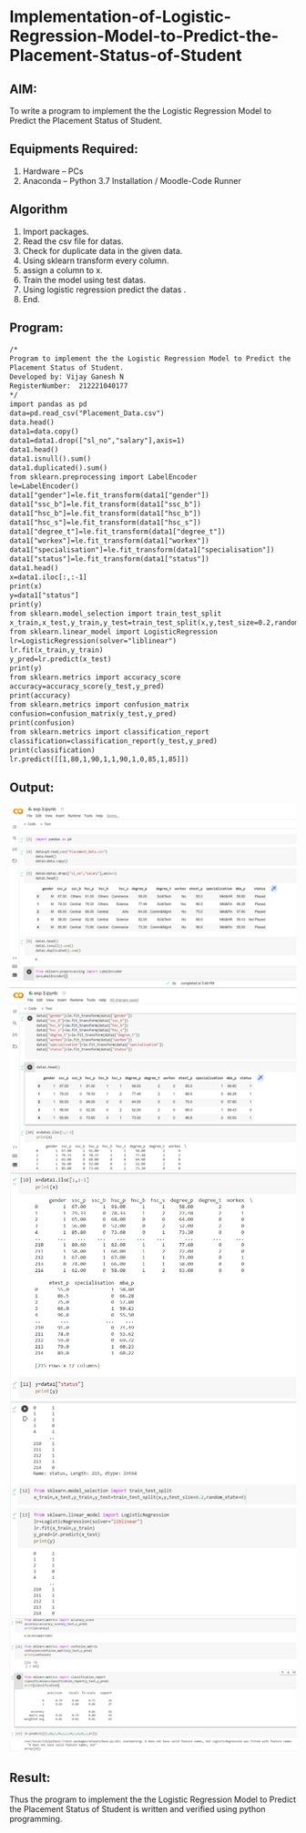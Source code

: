 # Implementation-of-Logistic-Regression-Model-to-Predict-the-Placement-Status-of-Student

## AIM:
To write a program to implement the the Logistic Regression Model to Predict the Placement Status of Student.

## Equipments Required:
1. Hardware – PCs
2. Anaconda – Python 3.7 Installation / Moodle-Code Runner

## Algorithm
1. Import packages.
2. Read the csv file for datas.
3. Check for duplicate data in the given data.
4. Using sklearn transform every column.
5. assign a column to x.
6. Train the model using test datas.
7. Using logistic regression predict the datas .
8. End. 

## Program:
```
/*
Program to implement the the Logistic Regression Model to Predict the Placement Status of Student.
Developed by: Vijay Ganesh N
RegisterNumber:  212221040177
*/
import pandas as pd
data=pd.read_csv("Placement_Data.csv")
data.head()
data1=data.copy()
data1=data1.drop(["sl_no","salary"],axis=1)
data1.head()
data1.isnull().sum()
data1.duplicated().sum()
from sklearn.preprocessing import LabelEncoder
le=LabelEncoder()
data1["gender"]=le.fit_transform(data1["gender"])
data1["ssc_b"]=le.fit_transform(data1["ssc_b"])
data1["hsc_b"]=le.fit_transform(data1["hsc_b"])
data1["hsc_s"]=le.fit_transform(data1["hsc_s"])
data1["degree_t"]=le.fit_transform(data1["degree_t"])
data1["workex"]=le.fit_transform(data1["workex"])
data1["specialisation"]=le.fit_transform(data1["specialisation"])
data1["status"]=le.fit_transform(data1["status"])
data1.head()
x=data1.iloc[:,:-1]
print(x)
y=data1["status"]
print(y)
from sklearn.model_selection import train_test_split
x_train,x_test,y_train,y_test=train_test_split(x,y,test_size=0.2,random_state=0)
from sklearn.linear_model import LogisticRegression
lr=LogisticRegression(solver="liblinear")
lr.fit(x_train,y_train) 
y_pred=lr.predict(x_test)
print(y)
from sklearn.metrics import accuracy_score
accuracy=accuracy_score(y_test,y_pred)
print(accuracy)
from sklearn.metrics import confusion_matrix
confusion=confusion_matrix(y_test,y_pred)
print(confusion)
from sklearn.metrics import classification_report 
classification=classification_report(y_test,y_pred)
print(classification)
lr.predict([[1,80,1,90,1,1,90,1,0,85,1,85]])

```

## Output:
![the Logistic Regression Model to Predict the Placement Status of Student](https://github.com/vijayganeshn96/Implementation-of-Logistic-Regression-Model-to-Predict-the-Placement-Status-of-Student/blob/main/exp%203.1.png)
![the Logistic Regression Model to Predict the Placement Status of Student](https://github.com/vijayganeshn96/Implementation-of-Logistic-Regression-Model-to-Predict-the-Placement-Status-of-Student/blob/main/exp%203.2.png)
![the Logistic Regression Model to Predict the Placement Status of Student](https://github.com/vijayganeshn96/Implementation-of-Logistic-Regression-Model-to-Predict-the-Placement-Status-of-Student/blob/main/exp3.3.png)
![the Logistic Regression Model to Predict the Placement Status of Student](https://github.com/vijayganeshn96/Implementation-of-Logistic-Regression-Model-to-Predict-the-Placement-Status-of-Student/blob/main/exp%203.4.png)
![the Logistic Regression Model to Predict the Placement Status of Student](https://github.com/vijayganeshn96/Implementation-of-Logistic-Regression-Model-to-Predict-the-Placement-Status-of-Student/blob/main/exp%203.5.png)


## Result:
Thus the program to implement the the Logistic Regression Model to Predict the Placement Status of Student is written and verified using python programming.
